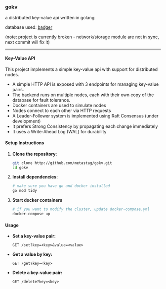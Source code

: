 ### gokv

a distributed key-value api written in golang

database used: [badger]("github.com/dgraph-io/badger/v4")

(note: project is currently broken - network/storage module are not in sync, next commit will fix it)

---

#### Key-Value API

This project implements a simple key-value api with support for distributed nodes.
- A simple HTTP API is exposed with 3 endpoints for managing key-value pairs.
- The backend runs on multiple nodes, each with their own copy of the database for fault tolerance.
- Docker containers are used to simulate nodes
- Nodes connect to each other via HTTP requests
- A Leader-Follower system is implemented using Raft Consensus (under development)
- It prefers Strong Consistency by propagating each change immediately
- It uses a Write-Ahead Log (WAL) for durability

#### Setup Instructions

1. **Clone the repository:**
   ```bash
   git clone http://github.com/metastag/gokv.git
   cd gokv
   ```

2. **Install dependencies:**
   ```bash
   # make sure you have go and docker installed
   go mod tidy
   ```

3. **Start docker containers**
   ```bash
   # if you want to modify the cluster, update docker-compose.yml
   docker-compose up
   ```

#### Usage

- **Set a key-value pair:**
  ```
  GET /set?key=<key>&value=<value>
  ```

- **Get a value by key:**
  ```
  GET /get?key=<key>
  ```

- **Delete a key-value pair:**
  ```
  GET /delete?key=<key>
  ```